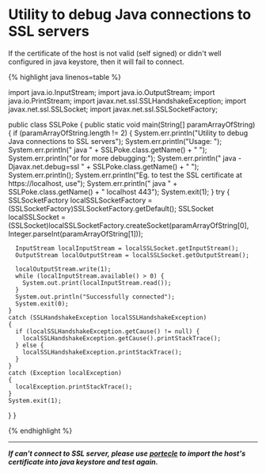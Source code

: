 # Utility to debug Java connections to SSL servers
If the certificate of the host is not valid (self signed) or didn't well configured in java keystore, then it will fail to connect.

{% highlight java linenos=table %}

import java.io.InputStream;
import java.io.OutputStream;
import java.io.PrintStream;
import javax.net.ssl.SSLHandshakeException;
import javax.net.ssl.SSLSocket;
import javax.net.ssl.SSLSocketFactory;

public class SSLPoke
{
  public static void main(String[] paramArrayOfString)
  {
    if (paramArrayOfString.length != 2)
    {
      System.err.println("Utility to debug Java connections to SSL servers");
      System.err.println("Usage: ");
      System.err.println("  java " + SSLPoke.class.getName() + " <host> <port>");
      System.err.println("or for more debugging:");
      System.err.println("  java -Djavax.net.debug=ssl " + SSLPoke.class.getName() + " <host> <port>");
      System.err.println();
      System.err.println("Eg. to test the SSL certificate at https://localhost, use");
      System.err.println("  java " + SSLPoke.class.getName() + " localhost 443");
      System.exit(1);
    }
    try
    {
      SSLSocketFactory localSSLSocketFactory = (SSLSocketFactory)SSLSocketFactory.getDefault();
      SSLSocket localSSLSocket = (SSLSocket)localSSLSocketFactory.createSocket(paramArrayOfString[0], Integer.parseInt(paramArrayOfString[1]));
      
      InputStream localInputStream = localSSLSocket.getInputStream();
      OutputStream localOutputStream = localSSLSocket.getOutputStream();
      
      localOutputStream.write(1);
      while (localInputStream.available() > 0) {
        System.out.print(localInputStream.read());
      }
      System.out.println("Successfully connected");
      System.exit(0);
    }
    catch (SSLHandshakeException localSSLHandshakeException)
    {
      if (localSSLHandshakeException.getCause() != null) {
        localSSLHandshakeException.getCause().printStackTrace();
      } else {
        localSSLHandshakeException.printStackTrace();
      }
    }
    catch (Exception localException)
    {
      localException.printStackTrace();
    }
    System.exit(1);
  }
}

{% endhighlight %}

----------

***If can't connect to SSL server, please use [portecle](http://portecle.sourceforge.net/ "portecle") to import the host's certificate into java keystore and test again.***
